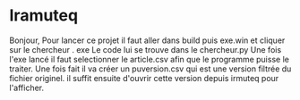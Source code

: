 # Iramuteq
Bonjour,
Pour lancer ce projet il faut aller dans build puis exe.win et cliquer sur le chercheur . exe
Le code lui se trouve dans le chercheur.py
Une fois l'exe lancé il faut selectionner le article.csv afin que le programme puisse le traiter.
Une fois fait il va créer un puversion.csv qui est une version filtrée du fichier originel.
il suffit ensuite d'ouvrir cette version depuis irmuteq pour l'afficher.
